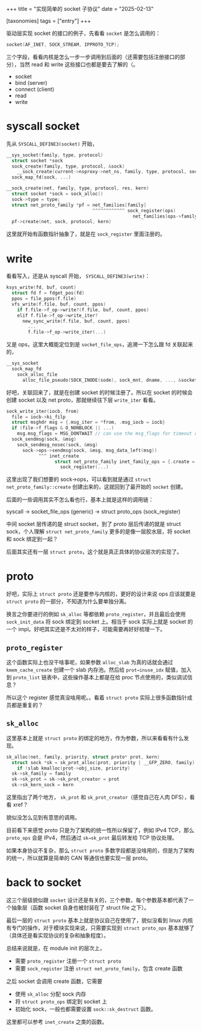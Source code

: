 +++
title = "实现简单的 socket 子协议"
date = "2025-02-13"

[taxonomies]
tags = ["entry"]
+++

驱动层实现 socket 的接口的例子，先看看 `socket` 是怎么调用的：

```c
socket(AF_INET, SOCK_STREAM, IPPROTO_TCP);
```

三个字段，看看内核是怎么一步一步调用到后面的（还需要包括注册接口的部分），当然 read 和 write 这些接口也都是要去了解的（。

* socket
* bind (server)
* connect (client)
* read
* write

# syscall socket

先从 `SYSCALL_DEFINE3(socket)` 开始，

```c
__sys_socket(family, type, protocol)
  struct socket *sock
  sock_create(family, type, protocol, &sock)
    __sock_create(current->nsproxy->net_ns, family, type, protocol, sock, 0)
  sock_map_fd(sock, ...)
```

```c
__sock_create(net, family, type, protocol, res, kern)
  struct socket *sock = sock_alloc()
  sock->type = type;
  struct net_proto_family *pf = net_families[family]
                                ^^^^^^^^^^^^ sock_register(ops)
                                               net_families[ops->family] = ops
  pf->create(net, sock, protocol, kern)
```

这里就开始有函数指针抽象了，就是在 `sock_register` 里面注册的。

# write

看看写入，还是从 syscall 开始， `SYSCALL_DEFINE3(write)`：

```c
ksys_write(fd, buf, count)
  struct fd f = fdget_pos(fd)
  ppos = file_ppos(f.file)
  vfs_write(f.file, buf, count, ppos)
    if f.file->f_op->write?(f.file, buf, count, ppos)
    elif f.file->f_op->write_iter?
      new_sync_write(f.file, buf, count, ppos)
        ...
        f.file->f_op->write_iter(...)
```

又是 ops，这里大概能定位到是 `socket_file_ops`，追溯一下怎么跟 fd 关联起来的，

```c
__sys_socket
  sock_map_fd
    sock_alloc_file
      alloc_file_pseudo(SOCK_INODE(sode), sock_mnt, dname, ..., &socket_file_ops)
```

好吧，关联回来了，就是在创建 socket 的时候注册了。所以在 socket 的时候会创建 socket 以及 net proto，那就继续往下层 `write_iter` 看看。

```c
sock_write_iter(iocb, from)
  file = iocb->ki_filp
  struct msghdr msg = {.msg_iter = *from, .msg_iocb = iocb}
  if (file->f_flags & O_NONBLOCK || ...)
    msg.msg_flags = MSG_DONTWAIT // can use the msg_flags for timeout or else
  sock_sendmsg(sock, &msg)
    sock_sendmsg_nosec(sock, &msg)
      sock->ops->sendmsg(sock, &msg, msg_data_left(msg))
            ^^^ inet_create
                  struct net_proto_family inet_family_ops = {.create = inet_create}
                    sock_register(...)
```

这里出现了我们想要的 sock→ops，可以看到就是通过 `struct net_proto_family::create` 创建出来的，这就回到了最开始的 `socket` 创建。

后面的一些调用其实不怎么看也行，基本上就是这样的调用链：

syscall → socket_file_ops (generic) → struct proto_ops (sock_register)

中间 socket 层传递的是 struct socket，到了 proto 层后传递的就是 struct sock，个人理解 `struct net_proto_family` 更多的是像一层胶水层，将 socket 和 sock 绑定到一起？

后面其实还有一层 `struct proto`，这个就是真正具体的协议层次的实现了。

# proto

好吧，实际上 `struct proto` 还是要参与内核的，更好的设计来说 ops 应该就要是 `struct proto` 的一部分，不知道为什么要单独分离。

换言之你要进行的例如 `sk_alloc` 等都依赖 `proto_register`，并且最后会使用 `sock_init_data` 将 sock 绑定到 socket 上。相当于 sock 实际上就是 socket 的一个 impl。好吧其实还是不太对的样子，可能需要再好好梳理一下。

## `proto_register`

这个函数实际上也没干啥事呢，如果参数 `alloc_slab` 为真的话就会通过 `kmem_cache_create` 创建一个 slab 内存池。然后给 `prot→inuse_idx` 赋值，加入到 `proto_list` 链表中，这些操作基本上都是在给 proc 节点使用的，类似调试信息？

所以这个 register 感觉真没啥用呢。。看着 `struct proto` 实际上很多函数指针成员都是重复的？

## `sk_alloc`

这里基本上就是 `struct proto` 的绑定的地方，作为参数，所以来看看有什么发现。

```c
sk_alloc(net, family, priority, struct proto* prot, kern)
  struct sock *sk = sk_prot_alloc(prot, priority | __GFP_ZERO, family)
    if !slab kmalloc(prot->obj_size, priority)
  sk->sk_family = family
  sk->sk_prot = sk->sk_prot_creator = prot
  sk->sk_kern_sock = kern
```

这里指出了两个地方， `sk_prot` 和 `sk_prot_creator`（感觉自己在人肉 DFS），看看 xref？

貌似没怎么见到有意思的调用。

目前看下来感觉 proto 只是为了架构的统一性所以保留了，例如 IPv4 TCP，那么 `proto_ops` 会是 IPv4，然后通过 `sk→sk_prot` 最后转发给 TCP 协议处理。

如果本身协议不复杂，那么 `struct proto` 多数字段都是没啥用的，但是为了架构的统一，所以就算是简单的 CAN 等通信也要实现一层 proto。

# back to socket

这三个层级貌似跟 `socket` 设计还是有关的，三个参数，每个参数基本都代表了一个抽象层（函数 socket 自身也被封装在了 struct file 之下）。

最后一层的 `struct proto` 基本上就是协议自己在使用了，貌似没看到 linux 内核有专门的操作，对于模块实现来说，只需要实现到 `struct proto_ops` 基本就够了（具体还是看实现协议的复杂和抽象程度）。

总结来说就是，在 module init 的层次上，

* 需要 `proto_register` 注册一个 `struct proto`
* 需要 `sock_register` 注册 `struct net_proto_family`，包含 create 函数

之后 socket 会调用 create 函数，它需要

* 使用 `sk_alloc` 分配 sock 内存
* 将 `struct proto_ops` 绑定到 socket 上
* 初始化 sock，一般也都需要设置 `sock::sk_destruct` 函数。

这里都可以参考 `inet_create` 之类的函数。
